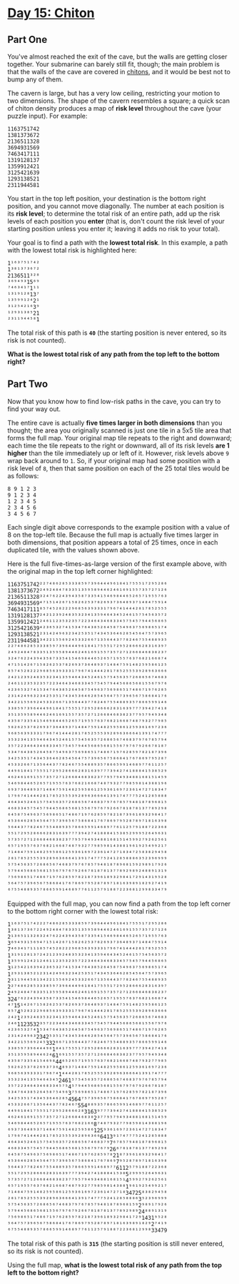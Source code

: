 # [Day 15: Chiton](https://adventofcode.com/2021/day/15)

## Part One

You've almost reached the exit of the cave, but the walls are getting closer together. Your submarine can barely still fit, though; the main problem is that the walls of the cave are covered in [chitons](https://en.wikipedia.org/wiki/Chiton), and it would be best not to bump any of them.

The cavern is large, but has a very low ceiling, restricting your motion to two dimensions. The shape of the cavern resembles a square; a quick scan of chiton density produces a map of **risk level** throughout the cave (your puzzle input). For example:

```
1163751742
1381373672
2136511328
3694931569
7463417111
1319128137
1359912421
3125421639
1293138521
2311944581
```

You start in the top left position, your destination is the bottom right position, and you cannot move diagonally. The number at each position is its **risk level**; to determine the total risk of an entire path, add up the risk levels of each position you **enter** (that is, don't count the risk level of your starting position unless you enter it; leaving it adds no risk to your total).

Your goal is to find a path with the **lowest total risk**. In this example, a path with the lowest total risk is highlighted here:

```
1¹⁶³⁷⁵¹⁷⁴²
1³⁸¹³⁷³⁶⁷²
2136511³²⁸
³⁶⁹⁴⁹³15⁶⁹
⁷⁴⁶³⁴¹⁷1¹¹
¹³¹⁹¹²⁸13⁷
¹³⁵⁹⁹¹²⁴2¹
³¹²⁵⁴²¹⁶3⁹
¹²⁹³¹³⁸⁵21
²³¹¹⁹⁴⁴⁵⁸1
```

The total risk of this path is **`40`** (the starting position is never entered, so its risk is not counted).

**What is the lowest total risk of any path from the top left to the bottom right?**

## Part Two

Now that you know how to find low-risk paths in the cave, you can try to find your way out.

The entire cave is actually **five times larger in both dimensions** than you thought; the area you originally scanned is just one tile in a 5x5 tile area that forms the full map. Your original map tile repeats to the right and downward; each time the tile repeats to the right or downward, all of its risk levels **are 1 higher** than the tile immediately up or left of it. However, risk levels above `9` wrap back around to `1`. So, if your original map had some position with a risk level of `8`, then that same position on each of the 25 total tiles would be as follows:

```
8 9 1 2 3
9 1 2 3 4
1 2 3 4 5
2 3 4 5 6
3 4 5 6 7
```

Each single digit above corresponds to the example position with a value of 8 on the top-left tile. Because the full map is actually five times larger in both dimensions, that position appears a total of 25 times, once in each duplicated tile, with the values shown above.

Here is the full five-times-as-large version of the first example above, with the original map in the top left corner highlighted:

```
1163751742²²⁷⁴⁸⁶²⁸⁵³³³⁸⁵⁹⁷³⁹⁶⁴⁴⁴⁹⁶¹⁸⁴¹⁷⁵⁵⁵¹⁷²⁹⁵²⁸⁶
1381373672²⁴⁹²⁴⁸⁴⁷⁸³³⁵¹³⁵⁹⁵⁸⁹⁴⁴⁶²⁴⁶¹⁶⁹¹⁵⁵⁷³⁵⁷²⁷¹²⁶
2136511328³²⁴⁷⁶²²⁴³⁹⁴³⁵⁸⁷³³⁵⁴¹⁵⁴⁶⁹⁸⁴⁴⁶⁵²⁶⁵⁷¹⁹⁵⁵⁷⁶³
3694931569⁴⁷¹⁵¹⁴²⁶⁷¹⁵⁸²⁶²⁵³⁷⁸²⁶⁹³⁷³⁶⁴⁸⁹³⁷¹⁴⁸⁴⁷⁵⁹¹⁴
7463417111⁸⁵⁷⁴⁵²⁸²²²⁹⁶⁸⁵⁶³⁹³³³¹⁷⁹⁶⁷⁴¹⁴⁴⁴²⁸¹⁷⁸⁵²⁵⁵⁵
1319128137²⁴²¹²³⁹²⁴⁸³⁵³²³⁴¹³⁵⁹⁴⁶⁴³⁴⁵²⁴⁶¹⁵⁷⁵⁴⁵⁶³⁵⁷²
1359912421²⁴⁶¹¹²³⁵³²³⁵⁷²²³⁴⁶⁴³⁴⁶⁸³³⁴⁵⁷⁵⁴⁵⁷⁹⁴⁴⁵⁶⁸⁶⁵
3125421639⁴²³⁶⁵³²⁷⁴¹⁵³⁴⁷⁶⁴³⁸⁵²⁶⁴⁵⁸⁷⁵⁴⁹⁶³⁷⁵⁶⁹⁸⁶⁵¹⁷⁴
1293138521²³¹⁴²⁴⁹⁶³²³⁴²⁵³⁵¹⁷⁴³⁴⁵³⁶⁴⁶²⁸⁵⁴⁵⁶⁴⁷⁵⁷³⁹⁶⁵
2311944581³⁴²²¹⁵⁵⁶⁹²⁴⁵³³²⁶⁶⁷¹³⁵⁶⁴⁴³⁷⁷⁸²⁴⁶⁷⁵⁵⁴⁸⁸⁹³⁵
²²⁷⁴⁸⁶²⁸⁵³³³⁸⁵⁹⁷³⁹⁶⁴⁴⁴⁹⁶¹⁸⁴¹⁷⁵⁵⁵¹⁷²⁹⁵²⁸⁶⁶⁶²⁸³¹⁶³⁹⁷
²⁴⁹²⁴⁸⁴⁷⁸³³⁵¹³⁵⁹⁵⁸⁹⁴⁴⁶²⁴⁶¹⁶⁹¹⁵⁵⁷³⁵⁷²⁷¹²⁶⁶⁸⁴⁶⁸³⁸²³⁷
³²⁴⁷⁶²²⁴³⁹⁴³⁵⁸⁷³³⁵⁴¹⁵⁴⁶⁹⁸⁴⁴⁶⁵²⁶⁵⁷¹⁹⁵⁵⁷⁶³⁷⁶⁸²¹⁶⁶⁸⁷⁴
⁴⁷¹⁵¹⁴²⁶⁷¹⁵⁸²⁶²⁵³⁷⁸²⁶⁹³⁷³⁶⁴⁸⁹³⁷¹⁴⁸⁴⁷⁵⁹¹⁴⁸²⁵⁹⁵⁸⁶¹²⁵
⁸⁵⁷⁴⁵²⁸²²²⁹⁶⁸⁵⁶³⁹³³³¹⁷⁹⁶⁷⁴¹⁴⁴⁴²⁸¹⁷⁸⁵²⁵⁵⁵³⁹²⁸⁹⁶³⁶⁶⁶
²⁴²¹²³⁹²⁴⁸³⁵³²³⁴¹³⁵⁹⁴⁶⁴³⁴⁵²⁴⁶¹⁵⁷⁵⁴⁵⁶³⁵⁷²⁶⁸⁶⁵⁶⁷⁴⁶⁸³
²⁴⁶¹¹²³⁵³²³⁵⁷²²³⁴⁶⁴³⁴⁶⁸³³⁴⁵⁷⁵⁴⁵⁷⁹⁴⁴⁵⁶⁸⁶⁵⁶⁸¹⁵⁵⁶⁷⁹⁷⁶
⁴²³⁶⁵³²⁷⁴¹⁵³⁴⁷⁶⁴³⁸⁵²⁶⁴⁵⁸⁷⁵⁴⁹⁶³⁷⁵⁶⁹⁸⁶⁵¹⁷⁴⁸⁶⁷¹⁹⁷⁶²⁸⁵
²³¹⁴²⁴⁹⁶³²³⁴²⁵³⁵¹⁷⁴³⁴⁵³⁶⁴⁶²⁸⁵⁴⁵⁶⁴⁷⁵⁷³⁹⁶⁵⁶⁷⁵⁸⁶⁸⁴¹⁷⁶
³⁴²²¹⁵⁵⁶⁹²⁴⁵³³²⁶⁶⁷¹³⁵⁶⁴⁴³⁷⁷⁸²⁴⁶⁷⁵⁵⁴⁸⁸⁹³⁵⁷⁸⁶⁶⁵⁹⁹¹⁴⁶
³³⁸⁵⁹⁷³⁹⁶⁴⁴⁴⁹⁶¹⁸⁴¹⁷⁵⁵⁵¹⁷²⁹⁵²⁸⁶⁶⁶²⁸³¹⁶³⁹⁷⁷⁷³⁹⁴²⁷⁴¹⁸
³⁵¹³⁵⁹⁵⁸⁹⁴⁴⁶²⁴⁶¹⁶⁹¹⁵⁵⁷³⁵⁷²⁷¹²⁶⁶⁸⁴⁶⁸³⁸²³⁷⁷⁹⁵⁷⁹⁴⁹³⁴⁸
⁴³⁵⁸⁷³³⁵⁴¹⁵⁴⁶⁹⁸⁴⁴⁶⁵²⁶⁵⁷¹⁹⁵⁵⁷⁶³⁷⁶⁸²¹⁶⁶⁸⁷⁴⁸⁷⁹³²⁷⁷⁹⁸⁵
⁵⁸²⁶²⁵³⁷⁸²⁶⁹³⁷³⁶⁴⁸⁹³⁷¹⁴⁸⁴⁷⁵⁹¹⁴⁸²⁵⁹⁵⁸⁶¹²⁵⁹³⁶¹⁶⁹⁷²³⁶
⁹⁶⁸⁵⁶³⁹³³³¹⁷⁹⁶⁷⁴¹⁴⁴⁴²⁸¹⁷⁸⁵²⁵⁵⁵³⁹²⁸⁹⁶³⁶⁶⁶⁴¹³⁹¹⁷⁴⁷⁷⁷
³⁵³²³⁴¹³⁵⁹⁴⁶⁴³⁴⁵²⁴⁶¹⁵⁷⁵⁴⁵⁶³⁵⁷²⁶⁸⁶⁵⁶⁷⁴⁶⁸³⁷⁹⁷⁶⁷⁸⁵⁷⁹⁴
³⁵⁷²²³⁴⁶⁴³⁴⁶⁸³³⁴⁵⁷⁵⁴⁵⁷⁹⁴⁴⁵⁶⁸⁶⁵⁶⁸¹⁵⁵⁶⁷⁹⁷⁶⁷⁹²⁶⁶⁷⁸¹⁸⁷
⁵³⁴⁷⁶⁴³⁸⁵²⁶⁴⁵⁸⁷⁵⁴⁹⁶³⁷⁵⁶⁹⁸⁶⁵¹⁷⁴⁸⁶⁷¹⁹⁷⁶²⁸⁵⁹⁷⁸²¹⁸⁷³⁹⁶
³⁴²⁵³⁵¹⁷⁴³⁴⁵³⁶⁴⁶²⁸⁵⁴⁵⁶⁴⁷⁵⁷³⁹⁶⁵⁶⁷⁵⁸⁶⁸⁴¹⁷⁶⁷⁸⁶⁹⁷⁹⁵²⁸⁷
⁴⁵³³²⁶⁶⁷¹³⁵⁶⁴⁴³⁷⁷⁸²⁴⁶⁷⁵⁵⁴⁸⁸⁹³⁵⁷⁸⁶⁶⁵⁹⁹¹⁴⁶⁸⁹⁷⁷⁶¹¹²⁵⁷
⁴⁴⁹⁶¹⁸⁴¹⁷⁵⁵⁵¹⁷²⁹⁵²⁸⁶⁶⁶²⁸³¹⁶³⁹⁷⁷⁷³⁹⁴²⁷⁴¹⁸⁸⁸⁴¹⁵³⁸⁵²⁹
⁴⁶²⁴⁶¹⁶⁹¹⁵⁵⁷³⁵⁷²⁷¹²⁶⁶⁸⁴⁶⁸³⁸²³⁷⁷⁹⁵⁷⁹⁴⁹³⁴⁸⁸¹⁶⁸¹⁵¹⁴⁵⁹
⁵⁴⁶⁹⁸⁴⁴⁶⁵²⁶⁵⁷¹⁹⁵⁵⁷⁶³⁷⁶⁸²¹⁶⁶⁸⁷⁴⁸⁷⁹³²⁷⁷⁹⁸⁵⁹⁸¹⁴³⁸⁸¹⁹⁶
⁶⁹³⁷³⁶⁴⁸⁹³⁷¹⁴⁸⁴⁷⁵⁹¹⁴⁸²⁵⁹⁵⁸⁶¹²⁵⁹³⁶¹⁶⁹⁷²³⁶¹⁴⁷²⁷¹⁸³⁴⁷
¹⁷⁹⁶⁷⁴¹⁴⁴⁴²⁸¹⁷⁸⁵²⁵⁵⁵³⁹²⁸⁹⁶³⁶⁶⁶⁴¹³⁹¹⁷⁴⁷⁷⁷⁵²⁴¹²⁸⁵⁸⁸⁸
⁴⁶⁴³⁴⁵²⁴⁶¹⁵⁷⁵⁴⁵⁶³⁵⁷²⁶⁸⁶⁵⁶⁷⁴⁶⁸³⁷⁹⁷⁶⁷⁸⁵⁷⁹⁴⁸¹⁸⁷⁸⁹⁶⁸¹⁵
⁴⁶⁸³³⁴⁵⁷⁵⁴⁵⁷⁹⁴⁴⁵⁶⁸⁶⁵⁶⁸¹⁵⁵⁶⁷⁹⁷⁶⁷⁹²⁶⁶⁷⁸¹⁸⁷⁸¹³⁷⁷⁸⁹²⁹⁸
⁶⁴⁵⁸⁷⁵⁴⁹⁶³⁷⁵⁶⁹⁸⁶⁵¹⁷⁴⁸⁶⁷¹⁹⁷⁶²⁸⁵⁹⁷⁸²¹⁸⁷³⁹⁶¹⁸⁹³²⁹⁸⁴¹⁷
⁴⁵³⁶⁴⁶²⁸⁵⁴⁵⁶⁴⁷⁵⁷³⁹⁶⁵⁶⁷⁵⁸⁶⁸⁴¹⁷⁶⁷⁸⁶⁹⁷⁹⁵²⁸⁷⁸⁹⁷¹⁸¹⁶³⁹⁸
⁵⁶⁴⁴³⁷⁷⁸²⁴⁶⁷⁵⁵⁴⁸⁸⁹³⁵⁷⁸⁶⁶⁵⁹⁹¹⁴⁶⁸⁹⁷⁷⁶¹¹²⁵⁷⁹¹⁸⁸⁷²²³⁶⁸
⁵⁵¹⁷²⁹⁵²⁸⁶⁶⁶²⁸³¹⁶³⁹⁷⁷⁷³⁹⁴²⁷⁴¹⁸⁸⁸⁴¹⁵³⁸⁵²⁹⁹⁹⁵²⁶⁴⁹⁶³¹
⁵⁷³⁵⁷²⁷¹²⁶⁶⁸⁴⁶⁸³⁸²³⁷⁷⁹⁵⁷⁹⁴⁹³⁴⁸⁸¹⁶⁸¹⁵¹⁴⁵⁹⁹²⁷⁹²⁶²⁵⁶¹
⁶⁵⁷¹⁹⁵⁵⁷⁶³⁷⁶⁸²¹⁶⁶⁸⁷⁴⁸⁷⁹³²⁷⁷⁹⁸⁵⁹⁸¹⁴³⁸⁸¹⁹⁶¹⁹²⁵⁴⁹⁹²¹⁷
⁷¹⁴⁸⁴⁷⁵⁹¹⁴⁸²⁵⁹⁵⁸⁶¹²⁵⁹³⁶¹⁶⁹⁷²³⁶¹⁴⁷²⁷¹⁸³⁴⁷²⁵⁸³⁸²⁹⁴⁵⁸
²⁸¹⁷⁸⁵²⁵⁵⁵³⁹²⁸⁹⁶³⁶⁶⁶⁴¹³⁹¹⁷⁴⁷⁷⁷⁵²⁴¹²⁸⁵⁸⁸⁸⁶³⁵²³⁹⁶⁹⁹⁹
⁵⁷⁵⁴⁵⁶³⁵⁷²⁶⁸⁶⁵⁶⁷⁴⁶⁸³⁷⁹⁷⁶⁷⁸⁵⁷⁹⁴⁸¹⁸⁷⁸⁹⁶⁸¹⁵⁹²⁹⁸⁹¹⁷⁹²⁶
⁵⁷⁹⁴⁴⁵⁶⁸⁶⁵⁶⁸¹⁵⁵⁶⁷⁹⁷⁶⁷⁹²⁶⁶⁷⁸¹⁸⁷⁸¹³⁷⁷⁸⁹²⁹⁸⁹²⁴⁸⁸⁹¹³¹⁹
⁷⁵⁶⁹⁸⁶⁵¹⁷⁴⁸⁶⁷¹⁹⁷⁶²⁸⁵⁹⁷⁸²¹⁸⁷³⁹⁶¹⁸⁹³²⁹⁸⁴¹⁷²⁹¹⁴³¹⁹⁵²⁸
⁵⁶⁴⁷⁵⁷³⁹⁶⁵⁶⁷⁵⁸⁶⁸⁴¹⁷⁶⁷⁸⁶⁹⁷⁹⁵²⁸⁷⁸⁹⁷¹⁸¹⁶³⁹⁸⁹¹⁸²⁹²⁷⁴¹⁹
⁶⁷⁵⁵⁴⁸⁸⁹³⁵⁷⁸⁶⁶⁵⁹⁹¹⁴⁶⁸⁹⁷⁷⁶¹¹²⁵⁷⁹¹⁸⁸⁷²²³⁶⁸¹²⁹⁹⁸³³⁴⁷⁹
```

Equipped with the full map, you can now find a path from the top left corner to the bottom right corner with the lowest total risk:

```
1¹⁶³⁷⁵¹⁷⁴²²²⁷⁴⁸⁶²⁸⁵³³³⁸⁵⁹⁷³⁹⁶⁴⁴⁴⁹⁶¹⁸⁴¹⁷⁵⁵⁵¹⁷²⁹⁵²⁸⁶
1³⁸¹³⁷³⁶⁷²²⁴⁹²⁴⁸⁴⁷⁸³³⁵¹³⁵⁹⁵⁸⁹⁴⁴⁶²⁴⁶¹⁶⁹¹⁵⁵⁷³⁵⁷²⁷¹²⁶
2¹³⁶⁵¹¹³²⁸³²⁴⁷⁶²²⁴³⁹⁴³⁵⁸⁷³³⁵⁴¹⁵⁴⁶⁹⁸⁴⁴⁶⁵²⁶⁵⁷¹⁹⁵⁵⁷⁶³
3⁶⁹⁴⁹³¹⁵⁶⁹⁴⁷¹⁵¹⁴²⁶⁷¹⁵⁸²⁶²⁵³⁷⁸²⁶⁹³⁷³⁶⁴⁸⁹³⁷¹⁴⁸⁴⁷⁵⁹¹⁴
7⁴⁶³⁴¹⁷¹¹¹⁸⁵⁷⁴⁵²⁸²²²⁹⁶⁸⁵⁶³⁹³³³¹⁷⁹⁶⁷⁴¹⁴⁴⁴²⁸¹⁷⁸⁵²⁵⁵⁵
1³¹⁹¹²⁸¹³⁷²⁴²¹²³⁹²⁴⁸³⁵³²³⁴¹³⁵⁹⁴⁶⁴³⁴⁵²⁴⁶¹⁵⁷⁵⁴⁵⁶³⁵⁷²
1³⁵⁹⁹¹²⁴²¹²⁴⁶¹¹²³⁵³²³⁵⁷²²³⁴⁶⁴³⁴⁶⁸³³⁴⁵⁷⁵⁴⁵⁷⁹⁴⁴⁵⁶⁸⁶⁵
3¹²⁵⁴²¹⁶³⁹⁴²³⁶⁵³²⁷⁴¹⁵³⁴⁷⁶⁴³⁸⁵²⁶⁴⁵⁸⁷⁵⁴⁹⁶³⁷⁵⁶⁹⁸⁶⁵¹⁷⁴
1²⁹³¹³⁸⁵²¹²³¹⁴²⁴⁹⁶³²³⁴²⁵³⁵¹⁷⁴³⁴⁵³⁶⁴⁶²⁸⁵⁴⁵⁶⁴⁷⁵⁷³⁹⁶⁵
2³¹¹⁹⁴⁴⁵⁸¹³⁴²²¹⁵⁵⁶⁹²⁴⁵³³²⁶⁶⁷¹³⁵⁶⁴⁴³⁷⁷⁸²⁴⁶⁷⁵⁵⁴⁸⁸⁹³⁵
2²⁷⁴⁸⁶²⁸⁵³³³⁸⁵⁹⁷³⁹⁶⁴⁴⁴⁹⁶¹⁸⁴¹⁷⁵⁵⁵¹⁷²⁹⁵²⁸⁶⁶⁶²⁸³¹⁶³⁹⁷
2⁴⁹²⁴⁸⁴⁷⁸³³⁵¹³⁵⁹⁵⁸⁹⁴⁴⁶²⁴⁶¹⁶⁹¹⁵⁵⁷³⁵⁷²⁷¹²⁶⁶⁸⁴⁶⁸³⁸²³⁷
324⁷⁶²²⁴³⁹⁴³⁵⁸⁷³³⁵⁴¹⁵⁴⁶⁹⁸⁴⁴⁶⁵²⁶⁵⁷¹⁹⁵⁵⁷⁶³⁷⁶⁸²¹⁶⁶⁸⁷⁴
⁴⁷15¹⁴²⁶⁷¹⁵⁸²⁶²⁵³⁷⁸²⁶⁹³⁷³⁶⁴⁸⁹³⁷¹⁴⁸⁴⁷⁵⁹¹⁴⁸²⁵⁹⁵⁸⁶¹²⁵
⁸⁵⁷4⁵²⁸²²²⁹⁶⁸⁵⁶³⁹³³³¹⁷⁹⁶⁷⁴¹⁴⁴⁴²⁸¹⁷⁸⁵²⁵⁵⁵³⁹²⁸⁹⁶³⁶⁶⁶
²⁴²1²³⁹²⁴⁸³⁵³²³⁴¹³⁵⁹⁴⁶⁴³⁴⁵²⁴⁶¹⁵⁷⁵⁴⁵⁶³⁵⁷²⁶⁸⁶⁵⁶⁷⁴⁶⁸³
²⁴⁶1123532³⁵⁷²²³⁴⁶⁴³⁴⁶⁸³³⁴⁵⁷⁵⁴⁵⁷⁹⁴⁴⁵⁶⁸⁶⁵⁶⁸¹⁵⁵⁶⁷⁹⁷⁶
⁴²³⁶⁵³²⁷⁴1⁵³⁴⁷⁶⁴³⁸⁵²⁶⁴⁵⁸⁷⁵⁴⁹⁶³⁷⁵⁶⁹⁸⁶⁵¹⁷⁴⁸⁶⁷¹⁹⁷⁶²⁸⁵
²³¹⁴²⁴⁹⁶³2342⁵³⁵¹⁷⁴³⁴⁵³⁶⁴⁶²⁸⁵⁴⁵⁶⁴⁷⁵⁷³⁹⁶⁵⁶⁷⁵⁸⁶⁸⁴¹⁷⁶
³⁴²²¹⁵⁵⁶⁹²⁴⁵332⁶⁶⁷¹³⁵⁶⁴⁴³⁷⁷⁸²⁴⁶⁷⁵⁵⁴⁸⁸⁹³⁵⁷⁸⁶⁶⁵⁹⁹¹⁴⁶
³³⁸⁵⁹⁷³⁹⁶⁴⁴⁴⁹⁶1⁸⁴¹⁷⁵⁵⁵¹⁷²⁹⁵²⁸⁶⁶⁶²⁸³¹⁶³⁹⁷⁷⁷³⁹⁴²⁷⁴¹⁸
³⁵¹³⁵⁹⁵⁸⁹⁴⁴⁶²⁴61⁶⁹¹⁵⁵⁷³⁵⁷²⁷¹²⁶⁶⁸⁴⁶⁸³⁸²³⁷⁷⁹⁵⁷⁹⁴⁹³⁴⁸
⁴³⁵⁸⁷³³⁵⁴¹⁵⁴⁶⁹⁸44⁶⁵²⁶⁵⁷¹⁹⁵⁵⁷⁶³⁷⁶⁸²¹⁶⁶⁸⁷⁴⁸⁷⁹³²⁷⁷⁹⁸⁵
⁵⁸²⁶²⁵³⁷⁸²⁶⁹³⁷³⁶4⁸⁹³⁷¹⁴⁸⁴⁷⁵⁹¹⁴⁸²⁵⁹⁵⁸⁶¹²⁵⁹³⁶¹⁶⁹⁷²³⁶
⁹⁶⁸⁵⁶³⁹³³³¹⁷⁹⁶⁷⁴1⁴⁴⁴²⁸¹⁷⁸⁵²⁵⁵⁵³⁹²⁸⁹⁶³⁶⁶⁶⁴¹³⁹¹⁷⁴⁷⁷⁷
³⁵³²³⁴¹³⁵⁹⁴⁶⁴³⁴⁵2461⁵⁷⁵⁴⁵⁶³⁵⁷²⁶⁸⁶⁵⁶⁷⁴⁶⁸³⁷⁹⁷⁶⁷⁸⁵⁷⁹⁴
³⁵⁷²²³⁴⁶⁴³⁴⁶⁸³³⁴⁵⁷⁵4⁵⁷⁹⁴⁴⁵⁶⁸⁶⁵⁶⁸¹⁵⁵⁶⁷⁹⁷⁶⁷⁹²⁶⁶⁷⁸¹⁸⁷
⁵³⁴⁷⁶⁴³⁸⁵²⁶⁴⁵⁸⁷⁵⁴⁹⁶3⁷⁵⁶⁹⁸⁶⁵¹⁷⁴⁸⁶⁷¹⁹⁷⁶²⁸⁵⁹⁷⁸²¹⁸⁷³⁹⁶
³⁴²⁵³⁵¹⁷⁴³⁴⁵³⁶⁴⁶²⁸⁵4564⁷⁵⁷³⁹⁶⁵⁶⁷⁵⁸⁶⁸⁴¹⁷⁶⁷⁸⁶⁹⁷⁹⁵²⁸⁷
⁴⁵³³²⁶⁶⁷¹³⁵⁶⁴⁴³⁷⁷⁸²⁴⁶⁷554⁸⁸⁹³⁵⁷⁸⁶⁶⁵⁹⁹¹⁴⁶⁸⁹⁷⁷⁶¹¹²⁵⁷
⁴⁴⁹⁶¹⁸⁴¹⁷⁵⁵⁵¹⁷²⁹⁵²⁸⁶⁶⁶²⁸3163⁹⁷⁷⁷³⁹⁴²⁷⁴¹⁸⁸⁸⁴¹⁵³⁸⁵²⁹
⁴⁶²⁴⁶¹⁶⁹¹⁵⁵⁷³⁵⁷²⁷¹²⁶⁶⁸⁴⁶⁸³⁸2³⁷⁷⁹⁵⁷⁹⁴⁹³⁴⁸⁸¹⁶⁸¹⁵¹⁴⁵⁹
⁵⁴⁶⁹⁸⁴⁴⁶⁵²⁶⁵⁷¹⁹⁵⁵⁷⁶³⁷⁶⁸²¹⁶⁶8⁷⁴⁸⁷⁹³²⁷⁷⁹⁸⁵⁹⁸¹⁴³⁸⁸¹⁹⁶
⁶⁹³⁷³⁶⁴⁸⁹³⁷¹⁴⁸⁴⁷⁵⁹¹⁴⁸²⁵⁹⁵⁸⁶125⁹³⁶¹⁶⁹⁷²³⁶¹⁴⁷²⁷¹⁸³⁴⁷
¹⁷⁹⁶⁷⁴¹⁴⁴⁴²⁸¹⁷⁸⁵²⁵⁵⁵³⁹²⁸⁹⁶³⁶⁶6413⁹¹⁷⁴⁷⁷⁷⁵²⁴¹²⁸⁵⁸⁸⁸
⁴⁶⁴³⁴⁵²⁴⁶¹⁵⁷⁵⁴⁵⁶³⁵⁷²⁶⁸⁶⁵⁶⁷⁴⁶⁸³⁷⁹7⁶⁷⁸⁵⁷⁹⁴⁸¹⁸⁷⁸⁹⁶⁸¹⁵
⁴⁶⁸³³⁴⁵⁷⁵⁴⁵⁷⁹⁴⁴⁵⁶⁸⁶⁵⁶⁸¹⁵⁵⁶⁷⁹⁷⁶⁷⁹26⁶⁷⁸¹⁸⁷⁸¹³⁷⁷⁸⁹²⁹⁸
⁶⁴⁵⁸⁷⁵⁴⁹⁶³⁷⁵⁶⁹⁸⁶⁵¹⁷⁴⁸⁶⁷¹⁹⁷⁶²⁸⁵⁹⁷⁸21⁸⁷³⁹⁶¹⁸⁹³²⁹⁸⁴¹⁷
⁴⁵³⁶⁴⁶²⁸⁵⁴⁵⁶⁴⁷⁵⁷³⁹⁶⁵⁶⁷⁵⁸⁶⁸⁴¹⁷⁶⁷⁸⁶⁹7⁹⁵²⁸⁷⁸⁹⁷¹⁸¹⁶³⁹⁸
⁵⁶⁴⁴³⁷⁷⁸²⁴⁶⁷⁵⁵⁴⁸⁸⁹³⁵⁷⁸⁶⁶⁵⁹⁹¹⁴⁶⁸⁹⁷⁷6112⁵⁷⁹¹⁸⁸⁷²²³⁶⁸
⁵⁵¹⁷²⁹⁵²⁸⁶⁶⁶²⁸³¹⁶³⁹⁷⁷⁷³⁹⁴²⁷⁴¹⁸⁸⁸⁴¹⁵³⁸5²⁹⁹⁹⁵²⁶⁴⁹⁶³¹
⁵⁷³⁵⁷²⁷¹²⁶⁶⁸⁴⁶⁸³⁸²³⁷⁷⁹⁵⁷⁹⁴⁹³⁴⁸⁸¹⁶⁸¹⁵¹4⁵⁹⁹²⁷⁹²⁶²⁵⁶¹
⁶⁵⁷¹⁹⁵⁵⁷⁶³⁷⁶⁸²¹⁶⁶⁸⁷⁴⁸⁷⁹³²⁷⁷⁹⁸⁵⁹⁸¹⁴³⁸⁸1⁹⁶¹⁹²⁵⁴⁹⁹²¹⁷
⁷¹⁴⁸⁴⁷⁵⁹¹⁴⁸²⁵⁹⁵⁸⁶¹²⁵⁹³⁶¹⁶⁹⁷²³⁶¹⁴⁷²⁷¹⁸34725⁸³⁸²⁹⁴⁵⁸
²⁸¹⁷⁸⁵²⁵⁵⁵³⁹²⁸⁹⁶³⁶⁶⁶⁴¹³⁹¹⁷⁴⁷⁷⁷⁵²⁴¹²⁸⁵⁸⁸⁸⁶3⁵²³⁹⁶⁹⁹⁹
⁵⁷⁵⁴⁵⁶³⁵⁷²⁶⁸⁶⁵⁶⁷⁴⁶⁸³⁷⁹⁷⁶⁷⁸⁵⁷⁹⁴⁸¹⁸⁷⁸⁹⁶⁸¹⁵⁹2⁹⁸⁹¹⁷⁹²⁶
⁵⁷⁹⁴⁴⁵⁶⁸⁶⁵⁶⁸¹⁵⁵⁶⁷⁹⁷⁶⁷⁹²⁶⁶⁷⁸¹⁸⁷⁸¹³⁷⁷⁸⁹²⁹⁸⁹24⁸⁸⁹¹³¹⁹
⁷⁵⁶⁹⁸⁶⁵¹⁷⁴⁸⁶⁷¹⁹⁷⁶²⁸⁵⁹⁷⁸²¹⁸⁷³⁹⁶¹⁸⁹³²⁹⁸⁴¹⁷²⁹1431⁹⁵²⁸
⁵⁶⁴⁷⁵⁷³⁹⁶⁵⁶⁷⁵⁸⁶⁸⁴¹⁷⁶⁷⁸⁶⁹⁷⁹⁵²⁸⁷⁸⁹⁷¹⁸¹⁶³⁹⁸⁹¹⁸²⁹2⁷⁴¹⁹
⁶⁷⁵⁵⁴⁸⁸⁹³⁵⁷⁸⁶⁶⁵⁹⁹¹⁴⁶⁸⁹⁷⁷⁶¹¹²⁵⁷⁹¹⁸⁸⁷²²³⁶⁸¹²⁹⁹⁸33479
```

The total risk of this path is **`315`** (the starting position is still never entered, so its risk is not counted).

Using the full map, **what is the lowest total risk of any path from the top left to the bottom right?**
